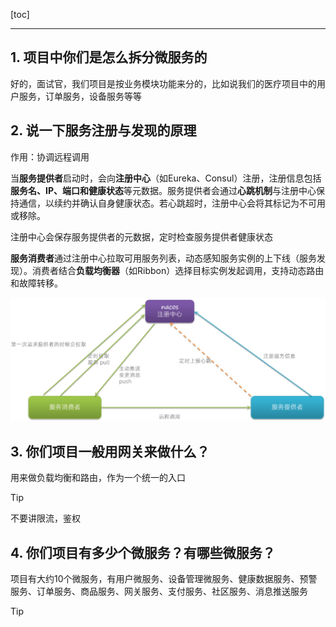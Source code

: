[toc]

---

## 1. 项目中你们是怎么拆分微服务的

好的，面试官，我们项目是按业务模块功能来分的，比如说我们的医疗项目中的用户服务，订单服务，设备服务等等



## 2. 说一下服务注册与发现的原理

作用：协调远程调用

当**服务提供者**启动时，会向**注册中心**（如Eureka、Consul）注册，注册信息包括**服务名、IP、端口和健康状态**等元数据。服务提供者会通过**心跳机制**与注册中心保持通信，以续约并确认自身健康状态。若心跳超时，注册中心会将其标记为不可用或移除。

注册中心会保存服务提供者的元数据，定时检查服务提供者健康状态

**服务消费者**通过注册中心拉取可用服务列表，动态感知服务实例的上下线（服务发现）。消费者结合**负载均衡器**（如Ribbon）选择目标实例发起调用，支持动态路由和故障转移。

<img src="./assets/image-20251009215334985.png" alt="image-20251009215334985" />



## 3. 你们项目一般用网关来做什么？

用来做负载均衡和路由，作为一个统一的入口

> [!tip] 
>
> 不要讲限流，鉴权



## 4. 你们项目有多少个微服务？有哪些微服务？

项目有大约10个微服务，有用户微服务、设备管理微服务、健康数据服务、预警服务、订单服务、商品服务、网关服务、支付服务、社区服务、消息推送服务

> [!tip] 
>
> 